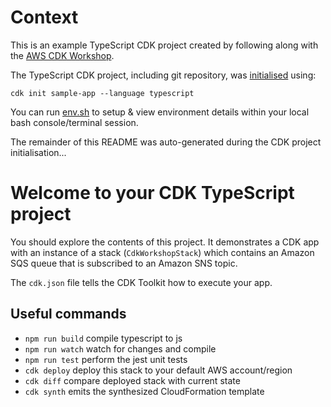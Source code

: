 # Context

This is an example TypeScript CDK project created by following along with the <a href="https://cdkworkshop.com" target="_blank">AWS CDK Workshop</a>.

The TypeScript CDK project, including git repository, was <a href="https://cdkworkshop.com/20-typescript/20-create-project/100-cdk-init.html#cdk-init" target="_blank">initialised</a> using:

    cdk init sample-app --language typescript

You can run [env.sh](env.sh) to setup & view environment details within your local bash console/terminal session.

The remainder of this README was auto-generated during the CDK project initialisation...

# Welcome to your CDK TypeScript project

You should explore the contents of this project. It demonstrates a CDK app with an instance of a stack (`CdkWorkshopStack`)
which contains an Amazon SQS queue that is subscribed to an Amazon SNS topic.

The `cdk.json` file tells the CDK Toolkit how to execute your app.

## Useful commands

* `npm run build`   compile typescript to js
* `npm run watch`   watch for changes and compile
* `npm run test`    perform the jest unit tests
* `cdk deploy`      deploy this stack to your default AWS account/region
* `cdk diff`        compare deployed stack with current state
* `cdk synth`       emits the synthesized CloudFormation template
